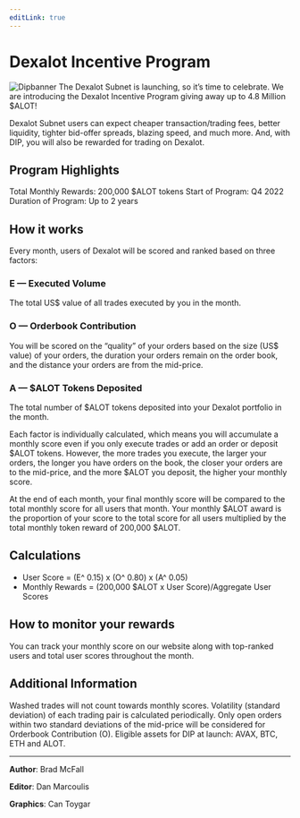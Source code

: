 ```yaml
---
editLink: true
---
```


# Dexalot Incentive Program

![Dipbanner](/images/dip/dipban.png)
The Dexalot Subnet is launching, so it’s time to celebrate. We are introducing the Dexalot Incentive Program giving away up to 4.8 Million $ALOT!

Dexalot Subnet users can expect cheaper transaction/trading fees, better liquidity, tighter bid-offer spreads, blazing speed, and much more. And, with DIP, you will also be rewarded for trading on Dexalot.

##  Program Highlights

Total Monthly Rewards: 200,000 $ALOT tokens
Start of Program: Q4 2022
Duration of Program: Up to 2 years

##  How it works

Every month, users of Dexalot will be scored and ranked based on three factors:

### E — Executed Volume
The total US$ value of all trades executed by you in the month.

### O — Orderbook Contribution
You will be scored on the “quality” of your orders based on the size (US$ value) of your orders, the duration your orders remain on the order book, and the distance your orders are from the mid-price.

### A — $ALOT Tokens Deposited
The total number of $ALOT tokens deposited into your Dexalot portfolio in the month.

Each factor is individually calculated, which means you will accumulate a monthly score even if you only execute trades or add an order or deposit $ALOT tokens. However, the more trades you execute, the larger your orders, the longer you have orders on the book, the closer your orders are to the mid-price, and the more $ALOT you deposit, the higher your monthly score.

At the end of each month, your final monthly score will be compared to the total monthly score for all users that month. Your monthly $ALOT award is the proportion of your score to the total score for all users multiplied by the total monthly token reward of 200,000 $ALOT.

##  Calculations

* User Score = (E^ 0.15) x (O^ 0.80) x (A^ 0.05)
* Monthly Rewards = (200,000 $ALOT x User Score)/Aggregate User Scores

## How to monitor your rewards

You can track your monthly score on our website along with top-ranked users and total user scores throughout the month.

##  Additional Information

Washed trades will not count towards monthly scores.
Volatility (standard deviation) of each trading pair is calculated periodically.
Only open orders within two standard deviations of the mid-price will be considered for Orderbook Contribution (O).
Eligible assets for DIP at launch: AVAX, BTC, ETH and ALOT.

---

**Author**: Brad McFall

**Editor**: Dan Marcoulis

**Graphics**: Can Toygar
